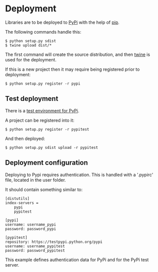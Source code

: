 # Deployment

Libraries are to be deployed to [PyPi][pypi] with the help of [pip][pip].

The following commands handle this:

```
$ python setup.py sdist
$ twine upload dist/*
```

The first command will create the source distribution, and then [twine][twine] is used for the deployment.

If this is a new project then it may require being registered prior to deployment:

```
$ python setup.py register -r pypi
```

## Test deployment

There is a [test environment for PyPi][pypitest].

A project can be registered into it:

```
$ python setup.py register -r pypitest
```

And then deployed:

```
$ python setup.py sdist upload -r pypitest
```

## Deployment configuration

Deploying to Pypi requires authentication. This is handled with a '.pypirc' file, located in the user folder.

It should contain something similar to:

```
[distutils]
index-servers =
    pypi
    pypitest

[pypi]
username: username_pypi
password: password_pypi

[pypitest]
repository: https://testpypi.python.org/pypi
username: username_pypitest
password: password_pypitest
```

This example defines authentication data for PyPi and for the PyPi test server.

[pip]: https://pypi.python.org/pypi/pip
[pypi]: https://pypi.python.org/pypi
[pypitest]: https://testpypi.python.org/pypi
[twine]: https://github.com/pypa/twine
